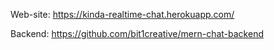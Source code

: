 Web-site: https://kinda-realtime-chat.herokuapp.com/

Backend: https://github.com/bit1creative/mern-chat-backend
